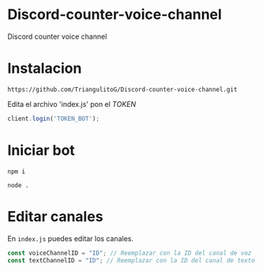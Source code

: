 # Discord-counter-voice-channel
Discord counter voice channel

# Instalacion
```text
https://github.com/TriangulitoG/Discord-counter-voice-channel.git
```

Edita el archivo 'index.js' pon el *TOKEN*

```js
client.login('TOKEN_BOT');
```
# Iniciar bot

```text
npm i
```
```text
node .
```
# Editar canales

En `index.js` puedes editar los canales.

```js
const voiceChannelID = "ID"; // Reemplazar con la ID del canal de voz
const textChannelID = "ID"; // Reemplazar con la ID del canal de texto

```
